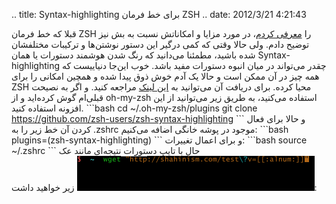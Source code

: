 .. title: Syntax-highlighting برای خط فرمان ZSH .. date: 2012/3/21
4:21:43

قبلا که خط فرمان ZSH را [معرفی
کردم‌](http://shahinism.com/blog/1390/11/27/zsh-%d8%af%d9%88%d8%b3%d8%aa-%d8%b4%d9%85%d8%a7%d8%b3%d8%aa%e2%80%8c/ "Zsh دوست شماست‌!")،
در مورد مزایا و امکاناتش نسبت به بش نیز توضیح دادم. ولی حالا وقتی که کمی
درگیر این دستور نوشتن‌ها و ترکیبات مختلفشان شده باشید‌، مطمئنا می‌دانید
که رنگ شدن هوشمند دستورات یا همان Syntax-highlighting چقدر می‌تواند در
میان انبوه دستورات مفید باشد‌. خوب این‌جا دنیاییست که همه چیز در آن ممکن
است و حالا یک آدم خوش ذوق پیدا شده و همچین امکانی را برای ZSH محیا کرده.
برای دریافت آن می‌توانید به [این‌
لینک](https://github.com/zsh-users/zsh-syntax-highlighting "zsh-syntax-highlighting")
مراجعه کنید‌. و اگر به نصیحت قبلی‌ام گوش کرده‌اید و از oh-my-zsh استفاده
می‌کنید‌، به طریق زیر می‌توانید از این افزونه استفاده کنید‌. \`\`\`bash
cd \~/.oh-my-zsh/plugins git clone
https://github.com/zsh-users/zsh-syntax-highlighting \`\`\` و حالا برای
فعال کردن آن خط زیر را به ‎.zshrc موجود در پوشه خانگی اضافه می‌کنیم‌:
\`\`\`bash plugins=(zsh-syntax-highlighting) \`\`\` و برای اعمال
تغییرات: \`\`\`bash source \~/.zshrc \`\`\` حال با تایپ دستورات نتیجه‌ای
مانند
عک[![](/wp-content/uploads/highlight.png "highlight")](/wp-content/uploads/highlight.png)
زیر خواهید داشت:  
